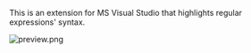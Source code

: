 This is an extension for MS Visual Studio that highlights regular expressions' syntax.

![preview.png](https://bitbucket.org/repo/XREbpk/images/1530801187-preview.png)